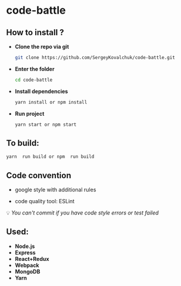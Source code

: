 # code-battle

## How to install ?
 
* **Clone the repo via git**
    ```bash 
    git clone https://github.com/SergeyKovalchuk/code-battle.git
    ```
* **Enter the folder**
     ```bash
     cd code-battle
     ```
* **Install dependencies**
     ```bash
     yarn install or npm install
     ```
* **Run project**
    ```bash
    yarn start or npm start
    ```


## To build: 

```bash
yarn  run build or npm  run build
```

## Code convention

* google style with additional rules

* code quality tool: ESLint

:bulb:  *You can\'t commit if you have code style errors  or test failed*


## Used: 

* **Node.js**
* **Express**
* **React+Redux**
* **Webpack**
* **MongoDB**
* **Yarn**
